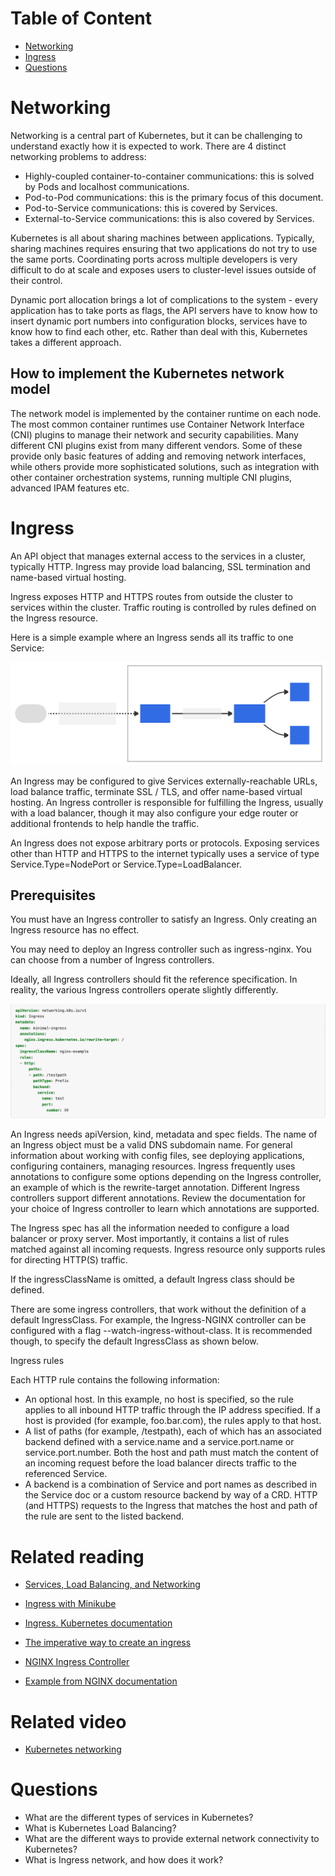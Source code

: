 # Table of Content

- [Networking](#networking)
- [Ingress](#ingress)
- [Questions](#questions)

# Networking
Networking is a central part of Kubernetes, but it can be challenging to understand exactly how it is expected to work. There are 4 distinct networking problems to address:

- Highly-coupled container-to-container communications: this is solved by Pods and localhost communications.
- Pod-to-Pod communications: this is the primary focus of this document.
- Pod-to-Service communications: this is covered by Services.
- External-to-Service communications: this is also covered by Services.

Kubernetes is all about sharing machines between applications. Typically, sharing machines requires ensuring that two applications do not try to use the same ports. Coordinating ports across multiple developers is very difficult to do at scale and exposes users to cluster-level issues outside of their control.

Dynamic port allocation brings a lot of complications to the system - every application has to take ports as flags, the API servers have to know how to insert dynamic port numbers into configuration blocks, services have to know how to find each other, etc. Rather than deal with this, Kubernetes takes a different approach.

## How to implement the Kubernetes network model

The network model is implemented by the container runtime on each node. The most common container runtimes use Container Network Interface (CNI) plugins to manage their network and security capabilities. Many different CNI plugins exist from many different vendors. Some of these provide only basic features of adding and removing network interfaces, while others provide more sophisticated solutions, such as integration with other container orchestration systems, running multiple CNI plugins, advanced IPAM features etc.

# Ingress
An API object that manages external access to the services in a cluster, typically HTTP.
Ingress may provide load balancing, SSL termination and name-based virtual hosting.

Ingress exposes HTTP and HTTPS routes from outside the cluster to services within the cluster. Traffic routing is controlled by rules defined on the Ingress resource.

Here is a simple example where an Ingress sends all its traffic to one Service:

![image info](images/ingress.svg)

An Ingress may be configured to give Services externally-reachable URLs, load balance traffic, terminate SSL / TLS, and offer name-based virtual hosting. An Ingress controller is responsible for fulfilling the Ingress, usually with a load balancer, though it may also configure your edge router or additional frontends to help handle the traffic.

An Ingress does not expose arbitrary ports or protocols. Exposing services other than HTTP and HTTPS to the internet typically uses a service of type Service.Type=NodePort or Service.Type=LoadBalancer.

## Prerequisites

You must have an Ingress controller to satisfy an Ingress. Only creating an Ingress resource has no effect.

You may need to deploy an Ingress controller such as ingress-nginx. You can choose from a number of Ingress controllers.

Ideally, all Ingress controllers should fit the reference specification. In reality, the various Ingress controllers operate slightly differently.

![image info](images/yaml.png)

An Ingress needs apiVersion, kind, metadata and spec fields. The name of an Ingress object must be a valid DNS subdomain name. For general information about working with config files, see deploying applications, configuring containers, managing resources. Ingress frequently uses annotations to configure some options depending on the Ingress controller, an example of which is the rewrite-target annotation. Different Ingress controllers support different annotations. Review the documentation for your choice of Ingress controller to learn which annotations are supported.

The Ingress spec has all the information needed to configure a load balancer or proxy server. Most importantly, it contains a list of rules matched against all incoming requests. Ingress resource only supports rules for directing HTTP(S) traffic.

If the ingressClassName is omitted, a default Ingress class should be defined.

There are some ingress controllers, that work without the definition of a default IngressClass. For example, the Ingress-NGINX controller can be configured with a flag --watch-ingress-without-class. It is recommended though, to specify the default IngressClass as shown below.

Ingress rules

Each HTTP rule contains the following information:

- An optional host. In this example, no host is specified, so the rule applies to all inbound HTTP traffic through the IP address specified. If a host is provided (for example, foo.bar.com), the rules apply to that host.
- A list of paths (for example, /testpath), each of which has an associated backend defined with a service.name and a service.port.name or service.port.number. Both the host and path must match the content of an incoming request before the load balancer directs traffic to the referenced Service.
- A backend is a combination of Service and port names as described in the Service doc or a custom resource backend by way of a CRD. HTTP (and HTTPS) requests to the Ingress that matches the host and path of the rule are sent to the listed backend.



# Related reading
- [Services, Load Balancing, and Networking](https://kubernetes.io/docs/concepts/services-networking/)

- [Ingress with Minikube](https://matthewpalmer.net/kubernetes-app-developer/articles/kubernetes-ingress-guide-nginx-example.html)

- [Ingress. Kubernetes documentation](#https://kubernetes.io/docs/concepts/services-networking/ingress)
- [The imperative way to create an ingress](#https://kubernetes.io/docs/reference/generated/kubectl/kubectl-commands#-em-ingress-em-)
- [NGINX Ingress Controller](#https://kubernetes.github.io/ingress-nginx/deploy/)
- [Example from NGINX documentation](#https://kubernetes.github.io/ingress-nginx/examples/rewrite/)


# Related video

- [Kubernetes networking](https://www.youtube.com/watch?v=NFApeJRXos4&list=PLoWxE_5hnZUZMWrEON3wxMBoIZvweGeiq&index=4)

# Questions
- What are the different types of services in Kubernetes?
- What is Kubernetes Load Balancing?
- What are the different ways to provide external network connectivity to Kubernetes?
- What is Ingress network, and how does it work?